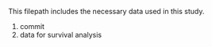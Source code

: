 This filepath includes the necessary data used in this study.
1. commit 
2. data for survival analysis
